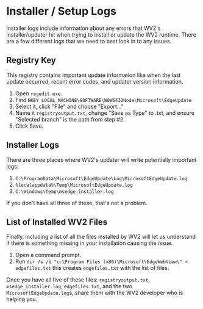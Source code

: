 # Installer / Setup Logs
Installer logs include information about any errors that WV2's installer/updater hit when trying to install or update the WV2 runtime. There are a few different logs that we need to best look in to any issues.

## Registry Key
This registry contains important update information like when the last update occurred, recent error codes, and updater version information.
1. Open `regedit.exe`
2. Find `HKEY_LOCAL_MACHINE\SOFTWARE\WOW6432Node\Microsoft\EdgeUpdate`
3. Select it, click "File" and choose "Export..."
4. Name it `registryoutput.txt`, change "Save as Type" to .txt, and ensure "Selected branch" is the path from step #2.
5. Click Save.

## Installer Logs
There are three places where WV2's updater will write potentially important logs:

1. `C:\ProgramData\Microsoft\EdgeUpdate\Log\MicrosoftEdgeUpdate.log`
2. `%localappdata%\Temp\MicrosoftEdgeUpdate.log`
3. `C:\Windows\Temp\msedge_installer.log`

If you don't have all three of these, that's not a problem.

## List of Installed WV2 Files
Finally, including a list of all the files installed by WV2 will let us understand if there is something missing in your installation causing the issue.
1. Open a command prompt.
2. Run `dir /s /b "c:\Program Files (x86)\Microsoft\EdgeWebView\" > edgefiles.txt` this creates `edgefiles.txt` with the list of files.

Once you have all five of these files: `registryoutput.txt`, `msedge_installer.log`, `edgefiles.txt`, and the two `MicrosoftEdgeUpdate.log`s, share them with the WV2 developer who is helping you.